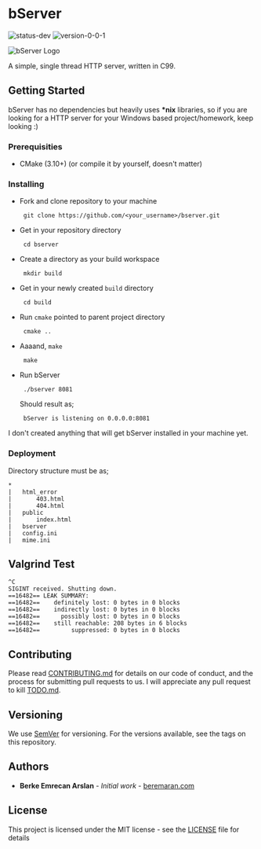 # bServer

![status-dev](https://img.shields.io/badge/status-dev-yellow.svg) ![version-0-0-1](https://img.shields.io/badge/version-0.0.1-blue.svg)

![bServer Logo](http://beremaran.com/bserver_logo2.png)

A simple, single thread HTTP server, written in C99.

## Getting Started

bServer has no dependencies but heavily uses __*nix__ libraries, so if you are looking for a HTTP server for your Windows based project/homework, keep looking :)

### Prerequisities

 * CMake (3.10+) (or compile it by yourself, doesn't matter)
 

### Installing

 * Fork and clone repository to your machine
   
        git clone https://github.com/<your_username>/bserver.git
        
 * Get in your repository directory
        
        cd bserver
        
 * Create a directory as your build workspace
 
        mkdir build
        
 * Get in your newly created `build` directory
 
        cd build
        
 * Run `cmake` pointed to parent project directory
 
        cmake ..
        
 * Aaaand, `make`
 
        make
        
 * Run bServer
 
        ./bserver 8081
        
   Should result as;
   
        bServer is listening on 0.0.0.0:8081
        
I don't created anything that will get bServer installed in your machine yet.

### Deployment
Directory structure must be as;

    *
    |   html_error
    |       403.html
    |       404.html
    |   public
    |       index.html
    |   bserver
    |   config.ini
    |   mime.ini

## Valgrind Test

    ^C
    SIGINT received. Shutting down.
    ==16482== LEAK SUMMARY:
    ==16482==    definitely lost: 0 bytes in 0 blocks
    ==16482==    indirectly lost: 0 bytes in 0 blocks
    ==16482==      possibly lost: 0 bytes in 0 blocks
    ==16482==    still reachable: 208 bytes in 6 blocks
    ==16482==         suppressed: 0 bytes in 0 blocks


## Contributing
Please read [CONTRIBUTING.md](CONTRIBUTING.md) for details on our code of conduct, and the process for submitting pull requests to us.
I will appreciate any pull request to kill [TODO.md](TODO.md).

## Versioning

We use [SemVer](http://semver.org/) for versioning. For the versions available, see the tags on this repository.

## Authors

 * __Berke Emrecan Arslan__ - _Initial work_ - [beremaran.com](beremaran.com)
 
## License

This project is licensed under the MIT license - see the [LICENSE](LICENSE) file for details